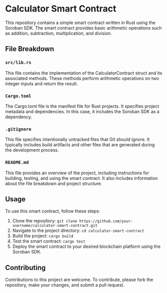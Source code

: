 # Calculator Smart Contract

This repository contains a simple smart contract written in Rust using the Soroban SDK. The smart contract provides basic arithmetic operations such as addition, subtraction, multiplication, and division.

## File Breakdown

### `src/lib.rs`

This file contains the implementation of the CalculatorContract struct and its associated methods. These methods perform arithmetic operations on two integer inputs and return the result.

### `Cargo.toml`

The Cargo.toml file is the manifest file for Rust projects. It specifies project metadata and dependencies. In this case, it includes the Soroban SDK as a dependency.

### `.gitignore`

This file specifies intentionally untracked files that Git should ignore. It typically includes build artifacts and other files that are generated during the development process.

### `README.md`

This file provides an overview of the project, including instructions for building, testing, and using the smart contract. It also includes information about the file breakdown and project structure.

## Usage

To use this smart contract, follow these steps:

1. Clone the repository: `git clone https://github.com/your-username/calculator-smart-contract.git`
2. Navigate to the project directory: `cd calculator-smart-contract`
3. Build the project: `cargo build`
4. Test the smart contract: `cargo test`
5. Deploy the smart contract to your desired blockchain platform using the Soroban SDK.

## Contributing

Contributions to this project are welcome. To contribute, please fork the repository, make your changes, and submit a pull request.


